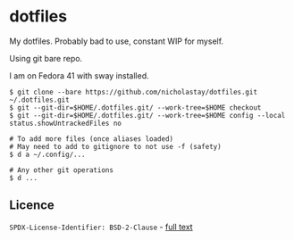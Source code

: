 # dotfiles

My dotfiles. Probably bad to use, constant WIP for myself.

Using git bare repo.

I am on Fedora 41 with sway installed.

```
$ git clone --bare https://github.com/nicholastay/dotfiles.git ~/.dotfiles.git
$ git --git-dir=$HOME/.dotfiles.git/ --work-tree=$HOME checkout
$ git --git-dir=$HOME/.dotfiles.git/ --work-tree=$HOME config --local status.showUntrackedFiles no

# To add more files (once aliases loaded)
# May need to add to gitignore to not use -f (safety)
$ d a ~/.config/...

# Any other git operations
$ d ...
```

## Licence

`SPDX-License-Identifier: BSD-2-Clause` - [full text](.local/ntay/LICENCE)
